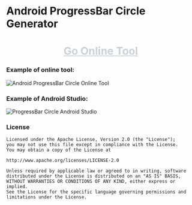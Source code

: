 Android ProgressBar Circle Generator
===========

<h1 style="border-bottom: none" align="center"><a href="https://hknsoft.github.io/android-progress-bar-circle-generator/" style="color: #C9D1D9">Go Online Tool</a></h1>

### Example of online tool:
![](https://hankagan.com/img/progress-bar-circle-online-tool.png "Android ProgressBar Circle Online Tool")

### Example of Android Studio:
![](https://hankagan.com/img/progress-bar-circle-android-studio.png "ProgressBar Circle Android Studio")

### License
    Licensed under the Apache License, Version 2.0 (the "License");
    you may not use this file except in compliance with the License.
    You may obtain a copy of the License at
    
    http://www.apache.org/licenses/LICENSE-2.0
    
    Unless required by applicable law or agreed to in writing, software
    distributed under the License is distributed on an "AS IS" BASIS,
    WITHOUT WARRANTIES OR CONDITIONS OF ANY KIND, either express or implied.
    See the License for the specific language governing permissions and
    limitations under the License.
